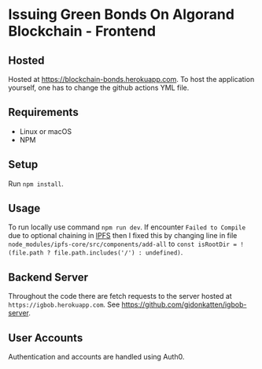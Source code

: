 # Issuing Green Bonds On Algorand Blockchain - Frontend

## Hosted 
Hosted at https://blockchain-bonds.herokuapp.com. To host the application yourself, one has to change the github actions YML file.

## Requirements
* Linux or macOS
* NPM

## Setup
Run `npm install`.

## Usage
To run locally use command `npm run dev`. If encounter `Failed to Compile` due to optional chaining in [IPFS](https://discuss.ipfs.io/t/react-ipfs-cannot-compile/11266) then I fixed this by changing line in file `node_modules/ipfs-core/src/components/add-all` to `const isRootDir = ! (file.path ? file.path.includes('/') : undefined)`.

## Backend Server
Throughout the code there are fetch requests to the server hosted at `https://igbob.herokuapp.com`. See https://github.com/gidonkatten/igbob-server.

## User Accounts
Authentication and accounts are handled using Auth0.
